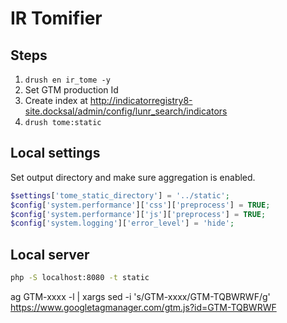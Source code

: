 # IR Tomifier

## Steps

1. `drush en ir_tome -y`
2. Set GTM production Id
3. Create index at http://indicatorregistry8-site.docksal/admin/config/lunr_search/indicators
4. `drush tome:static`

## Local settings

Set output directory and make sure aggregation is enabled.

```php
$settings['tome_static_directory'] = '../static';
$config['system.performance']['css']['preprocess'] = TRUE;
$config['system.performance']['js']['preprocess'] = TRUE;
$config['system.logging']['error_level'] = 'hide';
```

## Local server

```bash
php -S localhost:8080 -t static
```

ag GTM-xxxx -l | xargs sed -i 's/GTM-xxxx/GTM-TQBWRWF/g'
https://www.googletagmanager.com/gtm.js?id=GTM-TQBWRWF
